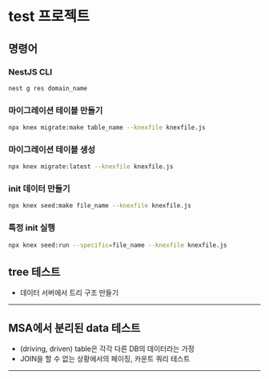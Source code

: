 # test 프로젝트

## 명령어

### NestJS CLI

```bash
nest g res domain_name
```

### 마이그레이션 테이블 만들기

```bash
npx knex migrate:make table_name --knexfile knexfile.js
```

### 마이그레이션 테이블 생성

```bash
npx knex migrate:latest --knexfile knexfile.js
```

### init 데이터 만들기

```bash
npx knex seed:make file_name --knexfile knexfile.js
```

### 특정 init 실행

```bash
npx knex seed:run --specific=file_name --knexfile knexfile.js
```

## tree 테스트

- 데이터 서버에서 트리 구조 만들기

---

## MSA에서 분리된 data 테스트

- (driving, driven) table은 각각 다른 DB의 데이터라는 가정
- JOIN을 할 수 없는 상황에서의 페이징, 카운트 쿼리 테스트

---
